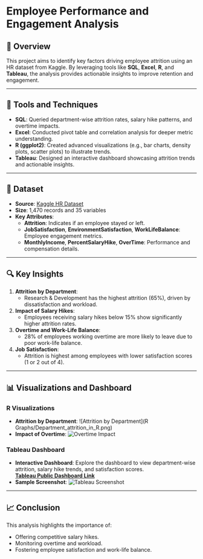 # **Employee Performance and Engagement Analysis**

## 📝 Overview
This project aims to identify key factors driving employee attrition using an HR dataset from Kaggle. By leveraging tools like **SQL**, **Excel**, **R**, and **Tableau**, the analysis provides actionable insights to improve retention and engagement.

---

## 🔧 Tools and Techniques
- **SQL**: Queried department-wise attrition rates, salary hike patterns, and overtime impacts.
- **Excel**: Conducted pivot table and correlation analysis for deeper metric understanding.
- **R (ggplot2)**: Created advanced visualizations (e.g., bar charts, density plots, scatter plots) to illustrate trends.
- **Tableau**: Designed an interactive dashboard showcasing attrition trends and actionable insights.

---

## 📂 Dataset
- **Source**: [Kaggle HR Dataset]([https://www.kaggle.com](https://www.kaggle.com/datasets/patelprashant/employee-attrition/data))
- **Size**: 1,470 records and 35 variables
- **Key Attributes**:
  - **Attrition**: Indicates if an employee stayed or left.
  - **JobSatisfaction**, **EnvironmentSatisfaction**, **WorkLifeBalance**: Employee engagement metrics.
  - **MonthlyIncome**, **PercentSalaryHike**, **OverTime**: Performance and compensation details.

---

## 🔍 Key Insights
1. **Attrition by Department**:
   - Research & Development has the highest attrition (65%), driven by dissatisfaction and workload.
2. **Impact of Salary Hikes**:
   - Employees receiving salary hikes below 15% show significantly higher attrition rates.
3. **Overtime and Work-Life Balance**:
   - 28% of employees working overtime are more likely to leave due to poor work-life balance.
4. **Job Satisfaction**:
   - Attrition is highest among employees with lower satisfaction scores (1 or 2 out of 4).

---

## 📊 Visualizations and Dashboard

### R Visualizations
- **Attrition by Department**:
  ![Attrition by Department](R Graphs/Department_attrition_in_R.png)
- **Impact of Overtime**:
  ![Overtime Impact](path/to/r-visualization2.png)

### Tableau Dashboard
- **Interactive Dashboard**:
  Explore the dashboard to view department-wise attrition, salary hike trends, and satisfaction scores.  
  **[Tableau Public Dashboard Link](Insert-Tableau-Link-Here)**
- **Sample Screenshot**:
  ![Tableau Screenshot](path/to/tableau-dashboard.png)

---

## 📈 Conclusion
This analysis highlights the importance of:
- Offering competitive salary hikes.
- Monitoring overtime and workload.
- Fostering employee satisfaction and work-life balance.

